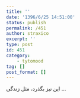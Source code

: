 ```yaml
---
title: ''
date: '1396/6/25 14:51:00'
status: publish
permalink: /451
author: straxico
excerpt: ''
type: post
id: 451
category:
    - tytomood
tag: []
post_format: []
---
```

ﺍﯾﻦ ﻧﯿﺰ ﺑﮕﺬﺭﺩ، ﻣﺜﻞ ﺯﻧﺪﮔﯽ …